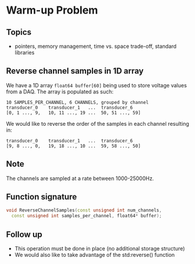 # Warm-up Problem
## Topics
  * pointers, memory management, time vs. space trade-off, standard libraries

## Reverse channel samples in 1D array
We have a 1D array `float64 buffer[60]` being used to store voltage values from a DAQ. The array is populated as such:
 
    10 SAMPLES_PER_CHANNEL, 6 CHANNELS, grouped by channel
    transducer_0    transducer_1   ...  transducer_6
    [0, 1 ..., 9,   10, 11 ..., 19 ...  50, 51 ..., 59]

We would like to reverse the order of the samples in each channel resulting in:

    transducer_0    transducer_1   ...  transducer_6
    [9, 8 ..., 0,   19, 18 ..., 10 ...  59, 58 ..., 50]

## Note
The channels are sampled at a rate between 1000-25000Hz.

## Function signature
```c++
void ReverseChannelSamples(const unsigned int num_channels,
  const unsigned int samples_per_channel, float64* buffer);
```

## Follow up
  * This operation must be done in place (no additional storage structure)
  * We would also like to take advantage of the std:reverse() function

